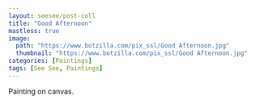 ```yaml
---
layout: seesee/post-coll
title: "Good Afternoon"
mastless: true
image:
  path: "https://www.botzilla.com/pix_ssl/Good Afternoon.jpg"
  thumbnail: "https://www.botzilla.com/pix_ssl/Good Afternoon.jpg"
categories: [Paintings]
tags: [See See, Paintings]
---
```


Painting on canvas.



